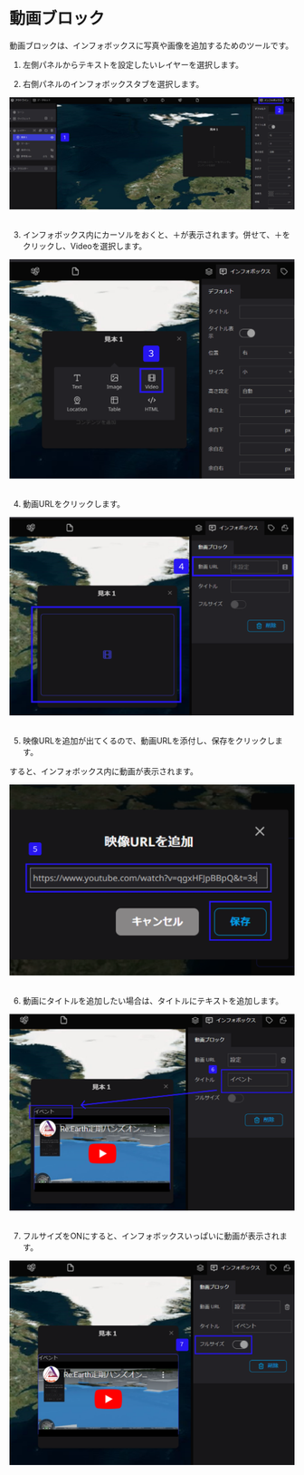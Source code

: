 # 動画ブロック

動画ブロックは、インフォボックスに写真や画像を追加するためのツールです。

1. 左側パネルからテキストを設定したいレイヤーを選択します。

2. 右側パネルのインフォボックスタブを選択します。

![Group_98.png](%E5%8B%95%E7%94%BB%E3%83%95%E3%82%99%E3%83%AD%E3%83%83%E3%82%AF%201092e9aee2664a48a8672d07dfc3774c/Group_98.png)
<br>
<br>

3. インフォボックス内にカーソルをおくと、＋が表示されます。併せて、＋をクリックし、Videoを選択します。

![Untitled.png](%E5%8B%95%E7%94%BB%E3%83%95%E3%82%99%E3%83%AD%E3%83%83%E3%82%AF%201092e9aee2664a48a8672d07dfc3774c/Untitled.png)
<br>
<br>

4. 動画URLをクリックします。

![Untitled 1.png](%E5%8B%95%E7%94%BB%E3%83%95%E3%82%99%E3%83%AD%E3%83%83%E3%82%AF%201092e9aee2664a48a8672d07dfc3774c/Untitled_1.png)
<br>
<br>

5. 映像URLを追加が出てくるので、動画URLを添付し、保存をクリックします。

すると、インフォボックス内に動画が表示されます。

![Untitled 2.png](%E5%8B%95%E7%94%BB%E3%83%95%E3%82%99%E3%83%AD%E3%83%83%E3%82%AF%201092e9aee2664a48a8672d07dfc3774c/Untitled_2.png)
<br>
<br>

6. 動画にタイトルを追加したい場合は、タイトルにテキストを追加します。

![Untitled 4.png](%E5%8B%95%E7%94%BB%E3%83%95%E3%82%99%E3%83%AD%E3%83%83%E3%82%AF%201092e9aee2664a48a8672d07dfc3774c/Untitled_4.png)
<br>
<br>

7. フルサイズをONにすると、インフォボックスいっぱいに動画が表示されます。

![Untitled 5.png](%E5%8B%95%E7%94%BB%E3%83%95%E3%82%99%E3%83%AD%E3%83%83%E3%82%AF%201092e9aee2664a48a8672d07dfc3774c/Untitled_5.png)
    
